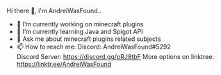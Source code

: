 Hi there 👋, i'm AndreiWasFound..

- 🔭 I’m currently working on minecraft plugins
- 🌱 I’m currently learning Java and Spigot API
- 💬 Ask me about minecraft plugins related subjects 
- 📫 How to reach me: 
  Discord: AndreiWasFound#5292        
  Discord Server: https://discord.gg/pRJ8tbF 
  More options on linktree: https://linktr.ee/AndreiWasFound
